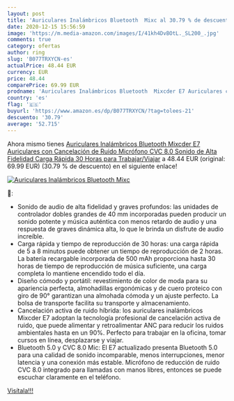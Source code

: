 ```yaml
---
layout: post
title: 'Auriculares Inalámbricos Bluetooth  Mixc al 30.79 % de descuento'
date: 2020-12-15 15:56:59
image: 'https://m.media-amazon.com/images/I/41kh4DvBOtL._SL200_.jpg'
comments: true
category: ofertas
author: ring
slug: 'B077TRXYCN-es'
actualPrice: 48.44 EUR
currency: EUR
price: 48.44
comparePrice: 69.99 EUR
prodname: 'Auriculares Inalámbricos Bluetooth  Mixcder E7 Auriculares con Cancelación de Ruido  Micrófono CVC 8.0  Sonido de Alta Fidelidad  Carga Rápida  30 Horas para Trabajar/Viajar'
country: 'es'
flag: '🇪🇸'
buyurl: 'https://www.amazon.es/dp/B077TRXYCN/?tag=tolees-21'
descuento: '30.79'
average: '52.715'
---
```


Ahora mismo tienes [Auriculares Inalámbricos Bluetooth  Mixcder E7 Auriculares con Cancelación de Ruido  Micrófono CVC 8.0  Sonido de Alta Fidelidad  Carga Rápida  30 Horas para Trabajar/Viajar](https://www.amazon.es/dp/B077TRXYCN/?tag=tolees-21) a 48.44 EUR (original: 69.99 EUR) (30.79 %  de descuento) en el siguiente enlace!

[![Auriculares Inalámbricos Bluetooth  Mixc](https://m.media-amazon.com/images/I/41kh4DvBOtL._SL200_.jpg)](https://www.amazon.es/dp/B077TRXYCN/?tag=tolees-21)

🔎:

- Sonido de audio de alta fidelidad y graves profundos: las unidades de controlador dobles grandes de 40 mm incorporadas pueden producir un sonido potente y música auténtica con menos retardo de audio y una respuesta de graves dinámica alta, lo que le brinda un disfrute de audio increíble.
- Carga rápida y tiempo de reproducción de 30 horas: una carga rápida de 5 a 8 minutos puede obtener un tiempo de reproducción de 2 horas. La batería recargable incorporada de 500 mAh proporciona hasta 30 horas de tiempo de reproducción de música suficiente, una carga completa lo mantiene encendido todo el día.
- Diseño cómodo y portátil: revestimiento de color de moda para su apariencia perfecta, almohadillas ergonómicas y de cuero proteico con giro de 90° garantizan una almohada cómoda y un ajuste perfecto. La bolsa de transporte facilita su transporte y almacenamiento.
- Cancelación activa de ruido híbrida: los auriculares inalámbricos Mixcder E7 adoptan la tecnología profesional de cancelación activa de ruido, que puede alimentar y retroalimentar ANC para reducir los ruidos ambientales hasta en un 90%. Perfecto para trabajar en la oficina, tomar cursos en línea, desplazarse y viajar.
- Bluetooth 5.0 y CVC 8.0 Mic: El E7 actualizado presenta Bluetooth 5.0 para una calidad de sonido incomparable, menos interrupciones, menor latencia y una conexión más estable. Micrófono de reducción de ruido CVC 8.0 integrado para llamadas con manos libres, entonces se puede escuchar claramente en el teléfono.

[Visítala!!!](https://www.amazon.es/dp/B077TRXYCN/?tag=tolees-21)
